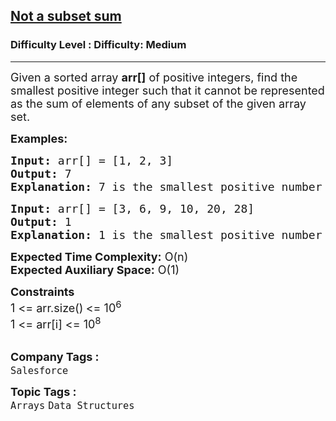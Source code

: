 <h2><a href="https://www.geeksforgeeks.org/problems/smallest-number-subset1220/1?itm_source=geeksforgeeks&itm_medium=article&itm_campaign=practice_card">Not a subset sum</a></h2><h3>Difficulty Level : Difficulty: Medium</h3><hr><div class="problems_problem_content__Xm_eO"><p><span style="font-size: 18px;">Given a sorted array <strong>arr[]</strong> of positive integers, find the smallest positive integer such that it cannot be represented as the sum of elements of any subset of the given array set.</span></p>
<p><span style="font-size: 18px;"><strong>Examples:</strong></span></p>
<pre><span style="font-size: 18px;"><strong>Input: </strong>arr[] = [1, 2, 3]
<strong>Output:</strong> 7
<strong>Explanation:</strong> 7 is the smallest positive number for which no subset is there with sum 7.
</span></pre>
<pre><span style="font-size: 18px;"><strong>Input: </strong>arr[] = [3, 6, 9, 10, 20, 28]
<strong>Output:</strong> 1
<strong>Explanation:</strong> 1 is the smallest positive number for which no subset is there with sum 1.
</span></pre>
<p><span style="font-size: 18px;"><strong>Expected Time Complexity:</strong> O(n)<br><strong>Expected Auxiliary Space:</strong>&nbsp;O(1)</span></p>
<p><span style="font-size: 18px;"><strong>Constraints</strong><br>1 &lt;= arr.size()<strong>&nbsp;</strong>&lt;= 10<sup>6</sup><br>1 &lt;= arr[i] &lt;= 10<sup>8</sup></span><br>&nbsp;</p></div><p><span style=font-size:18px><strong>Company Tags : </strong><br><code>Salesforce</code>&nbsp;<br><p><span style=font-size:18px><strong>Topic Tags : </strong><br><code>Arrays</code>&nbsp;<code>Data Structures</code>&nbsp;